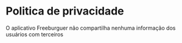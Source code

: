 # Politica de privacidade

O aplicativo Freeburguer não compartilha nenhuma informação dos usuários com terceiros
